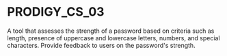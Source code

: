# PRODIGY_CS_03
A tool that assesses the strength of a password based on criteria such as length, presence of uppercase and lowercase letters, numbers, and special characters. Provide feedback to users on the password's strength.
